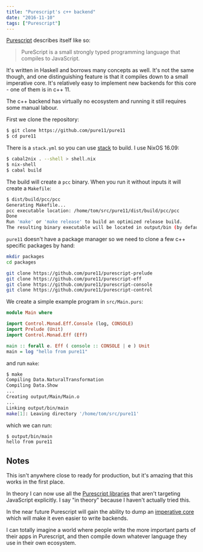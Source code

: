 ```yaml
---
title: "Purescript's c++ backend"
date: "2016-11-10"
tags: ["Purescript"]
---
```

<!--more-->

[Purescript](http://www.purescript.org/) describes itself like so:

> PureScript is a small strongly typed programming language that compiles to JavaScript.

It's written in Haskell and borrows many concepts as well. It's not the same though, and one distinguishing feature is that it compiles down to a small imperative core. It's relatively easy to implement new backends for this core - one of them is in c++ 11.

The c++ backend has virtually no ecosystem and running it still requires some manual labour.

First we clone the repository:

```bash
$ git clone https://github.com/pure11/pure11
$ cd pure11
```

There is a `stack.yml` so you can use [stack](https://docs.haskellstack.org/en/stable/README/) to build. I use NixOS 16.09:

```bash
$ cabal2nix . --shell > shell.nix
$ nix-shell
$ cabal build
```

The build will create a `pcc` binary. When you run it without inputs it will create a `Makefile`:

```bash
$ dist/build/pcc/pcc
Generating Makefile...
pcc executable location: /home/tom/src/pure11/dist/build/pcc/pcc
Done
Run 'make' or 'make release' to build an optimized release build.
The resulting binary executable will be located in output/bin (by default).
```

`pure11` doesn't have a package manager so we need to clone a few c++ specific packages by hand:

```bash
mkdir packages
cd packages

git clone https://github.com/pure11/purescript-prelude
git clone https://github.com/pure11/purescript-eff
git clone https://github.com/pure11/purescript-console
git clone https://github.com/pure11/purescript-control
```

We create a simple example program in `src/Main.purs`:

```haskell
module Main where

import Control.Monad.Eff.Console (log, CONSOLE)
import Prelude (Unit)
import Control.Monad.Eff (Eff)

main :: forall e. Eff ( console :: CONSOLE | e ) Unit
main = log "hello from pure11"
```

and run `make`:

```bash
$ make
Compiling Data.NaturalTransformation
Compiling Data.Show
...
Creating output/Main/Main.o
...
Linking output/bin/main
make[1]: Leaving directory '/home/tom/src/pure11'
```

which we can run:

```bash
$ output/bin/main
hello from pure11
```

## Notes

This isn't anywhere close to ready for production, but it's amazing that this works in the first place.

In theory I can now use all the [Purescript libraries](https://pursuit.purescript.org/) that aren't targeting JavaScript explicitly. I say "in theory" because I haven't actually tried this.

In the near future Purescript will gain the ability to dump an [imperative core](https://github.com/purescript/purescript/issues/711) which will make it even easier to write backends.

I can totally imagine a world where people write the more important parts of their apps in Purescript, and then compile down whatever language they use in their own ecosystem.
